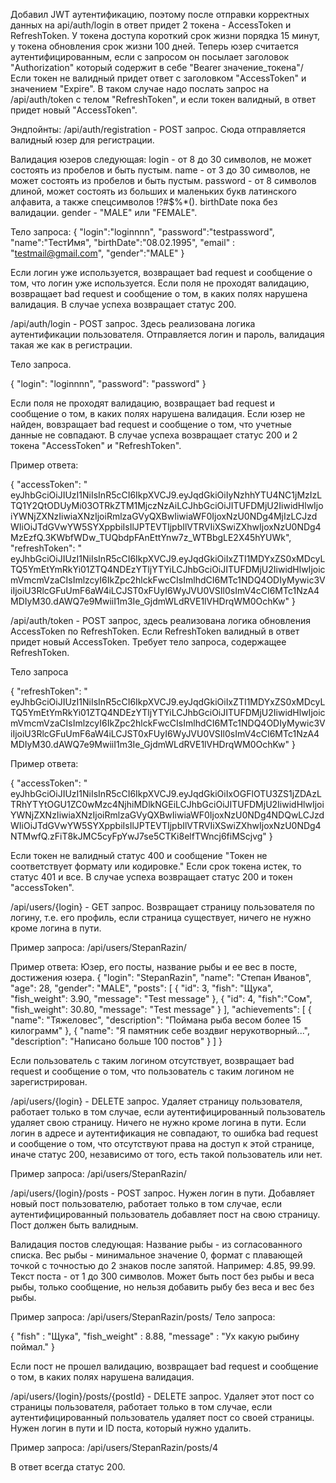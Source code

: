 Добавил JWT аутентификацию, поэтому после отправки корректных данных на api/auth/login в ответ придет 2 токена -
AccessToken и RefreshToken.
У токена доступа короткий срок жизни порядка 15 минут, у токена обновления срок жизни 100 дней.
Теперь юзер считается аутентифицированным, если с запросом он посылает заголовок "Authorization" который содержит в
себе "Bearer значение_токена"/
Если токен не валидный придет ответ с заголовком "AccessToken" и значением "Expire". В таком случае надо послать запрос
на /api/auth/token с телом "RefreshToken", и если
токен валидный, в ответ придет новый "AccessToken".

Эндпойнты:
/api/auth/registration - POST запрос. Сюда отправляется валидный юзер для регистрации.

Валидация юзеров следующая:
login - от 8 до 30 символов, не может состоять из пробелов и быть пустым.
name - от 3 до 30 символов, не может состоять из пробелов и быть пустым.
password - от 8 символов длиной, может состоять из больших и маленьких букв латинского алфавита, а также
спецсимволов !?#$%*().
birthDate пока без валидации.
gender - "MALE" или "FEMALE".

Тело запроса:
{
"login":"loginnnn",
"password":"testpassword",
"name":"ТестИмя",
"birthDate":"08.02.1995",
"email" : "testmail@gmail.com",
"gender":"MALE"
}

Если логин уже используется, возвращает bad request и сообщение о том, что логин уже используется.
Если поля не проходят валидацию, возвращает bad request и сообщение о том, в каких полях нарушена валидация.
В случае успеха возвращает статус 200.

/api/auth/login - POST запрос. Здесь реализована логика аутентификации пользователя.
Отправляется логин и пароль, валидация такая же как в регистрации.

Тело запроса.

{
"login": "loginnnn",
"password": "password"
}

Если поля не проходят валидацию, возвращает bad request и сообщение о том, в каких полях нарушена валидация.
Если юзер не найден, вовзращает bad request и сообщение о том, что учетные данные не совпадают.
В случае успеха возвращает статус 200 и 2 токена "AccessToken" и "RefreshToken".

Пример ответа:

{
"accessToken": "
eyJhbGciOiJIUzI1NiIsInR5cCI6IkpXVCJ9.eyJqdGkiOiIyNzhhYTU4NC1jMzIzLTQ1Y2QtODUyMi03OTRkZTM1MjczNzAiLCJhbGciOiJITUFDMjU2IiwidHlwIjoiYWNjZXNzIiwiaXNzIjoiRmlzaGVyQXBwIiwiaWF0IjoxNzU0NDg4MjIzLCJzdWIiOiJTdGVwYW5SYXppbiIsIlJPTEVTIjpbIlVTRVIiXSwiZXhwIjoxNzU0NDg4MzEzfQ.3KWbfWDw_TUQbdpFAnEttYnw7z_WTBbgLE2X45hYUWk",
"refreshToken": "
eyJhbGciOiJIUzI1NiIsInR5cCI6IkpXVCJ9.eyJqdGkiOiIxZTI1MDYxZS0xMDcyLTQ5YmEtYmRkYi01ZTQ4NDEzYTljYTYiLCJhbGciOiJITUFDMjU2IiwidHlwIjoicmVmcmVzaCIsImlzcyI6IkZpc2hlckFwcCIsImlhdCI6MTc1NDQ4ODIyMywic3ViIjoiU3RlcGFuUmF6aW4iLCJST0xFUyI6WyJVU0VSIl0sImV4cCI6MTc1NzA4MDIyM30.dAWQ7e9MwiiI1m3Ie_GjdmWLdRVE1lVHDrqWM0OchKw"
}

/api/auth/token - POST запрос, здесь реализована логика обновления AccessToken по RefreshToken. Если RefreshToken
валидный в ответ придет новый AccessToken.
Требует тело запроса, содержащее RefreshToken.

Тело запроса

{
"refreshToken": "
eyJhbGciOiJIUzI1NiIsInR5cCI6IkpXVCJ9.eyJqdGkiOiIxZTI1MDYxZS0xMDcyLTQ5YmEtYmRkYi01ZTQ4NDEzYTljYTYiLCJhbGciOiJITUFDMjU2IiwidHlwIjoicmVmcmVzaCIsImlzcyI6IkZpc2hlckFwcCIsImlhdCI6MTc1NDQ4ODIyMywic3ViIjoiU3RlcGFuUmF6aW4iLCJST0xFUyI6WyJVU0VSIl0sImV4cCI6MTc1NzA4MDIyM30.dAWQ7e9MwiiI1m3Ie_GjdmWLdRVE1lVHDrqWM0OchKw"
}

Пример ответа:

{
"accessToken": "
eyJhbGciOiJIUzI1NiIsInR5cCI6IkpXVCJ9.eyJqdGkiOiIxOGFlOTU3ZS1jZDAzLTRhYTYtOGU1ZC0wMzc4NjhiMDlkNGEiLCJhbGciOiJITUFDMjU2IiwidHlwIjoiYWNjZXNzIiwiaXNzIjoiRmlzaGVyQXBwIiwiaWF0IjoxNzU0NDg4NDQwLCJzdWIiOiJTdGVwYW5SYXppbiIsIlJPTEVTIjpbIlVTRVIiXSwiZXhwIjoxNzU0NDg4NTMwfQ.zFiT8kJMC5cyFpYwJ7se5CTKi8elfTWncj6fiMScjvg"
}

Если токен не валидный статус 400 и сообщение "Токен не соответствует формату или кодировке."
Если срок токена истек, то статус 401 и все.
В случае успеха возвращает статус 200 и токен "accessToken".

/api/users/{login} - GET запрос. Возвращает страницу пользователя по логину, т.е. его профиль, если страница существует,
ничего не нужно кроме логина в пути.

Пример запроса: /api/users/StepanRazin/

Пример ответа: Юзер, его посты, название рыбы и ее вес в посте, достижения юзера.
{
"login": "StepanRazin",
"name": "Степан Иванов",
"age": 28,
"gender": "MALE",
"posts": [
{
"id": 3,
"fish": "Щука",
"fish_weight": 3.90,
"message": "Test message"
},
{
"id": 4,
"fish":"Сом",
"fish_weight": 30.80,
"message": "Test message"
}
],
"achievements": [
{
"name": "Тяжеловес",
"description": "Поймана рыба весом более 15 килограмм"
},
{
"name": "Я памятник себе воздвиг нерукотворный...",
"description": "Написано больше 100 постов"
}
]
}

Если пользователь с таким логином отсутствует, возвращает bad request и сообщение о том, что пользователь с таким
логином не зарегистрирован.

/api/users/{login} - DELETE запрос. Удаляет страницу пользователя, работает только в том случае, если
аутентифицированный пользователь удаляет свою страницу.
Ничего не нужно кроме логина в пути.
Если логин в адресе и аутентификация не совпадают, то ошибка bad request и сообщение о том, что отсутствуют
права на доступ к этой странице, иначе статус 200, независимо от того, есть такой пользователь или нет.

Пример запроса: /api/users/StepanRazin/

/api/users/{login}/posts - POST запрос. Нужен логин в пути. Добавляет новый пост пользователю, работает только в том
случае, если аутентифицированный пользователь добавляет
пост на свою страницу. Пост должен быть валидным.

Валидация постов следующая:
Название рыбы - из согласованного списка.
Вес рыбы - минимальное значение 0, формат с плавающей точкой с точностью до 2 знаков после запятой. Например: 4.85,
99.99.
Текст поста - от 1 до 300 символов.
Может быть пост без рыбы и веса рыбы, только сообщение, но нельзя добавить рыбу без веса и вес без рыбы.

Пример запроса: /api/users/StepanRazin/posts/
Тело запроса:

{
"fish" : "Щука",
"fish_weight" : 8.88,
"message" : "Ух какую рыбину поймал."
}

Если пост не прошел валидацию, возвращает bad request и сообщение о том, в каких полях нарушена валидация.

/api/users/{login}/posts/{postId} - DELETE запрос. Удаляет этот пост со страницы пользователя, работает только в том
случае, если аутентифицированный
пользователь удаляет пост со своей страницы.
Нужен логин в пути и ID поста, который нужно удалить.

Пример запроса: /api/users/StepanRazin/posts/4

В ответ всегда статус 200.




